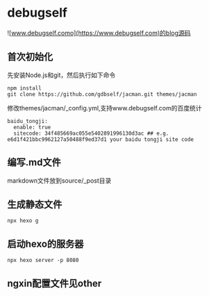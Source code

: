 # debugself
![www.debugself.como](https://www.debugself.com)的blog源码

## 首次初始化 
先安装Node.js和git，然后执行如下命令
```
npm install
git clone https://github.com/gdbself/jacman.git themes/jacman
```
修改themes/jacman/\_config.yml,支持www.debugself.com的百度统计
```
baidu_tongji:
  enable: true
  sitecode: 34f485669ac055e5402891996130d3ac ## e.g. e6d1f421bbc9962127a50488f9ed37d1 your baidu tongji site code 
```
## 编写.md文件
markdown文件放到source/\_post目录

## 生成静态文件
```
npx hexo g
```

## 启动hexo的服务器
```
npx hexo server -p 8080
```

## ngxin配置文件见other
